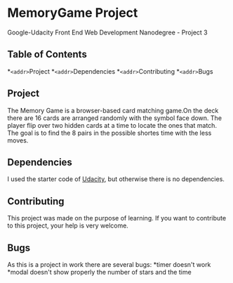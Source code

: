 # MemoryGame Project
Google-Udacity  Front End Web Development Nanodegree - Project 3

## Table of Contents

*`<addr>`Project
*`<addr>`Dependencies
*`<addr>`Contributing
*`<addr>`Bugs


## Project
The Memory Game is a browser-based card matching game.On the deck there are 16 cards are arranged randomly with the symbol face down. 
The player  flip over two hidden cards at a time to locate the ones that match.
The goal is to find the 8 pairs in the possible shortes time with the less moves.

## Dependencies
I used the starter code of [Udacity](https://github.com/udacity/fend-project-memory-game), but otherwise there is no dependencies.

## Contributing

This project was made on the purpose of learning. If you want to contribute to this project, your help is very welcome. 

## Bugs
As this is a project in work there are several bugs:
*timer doesn't work
*modal doesn't show properly the number of stars and the time

